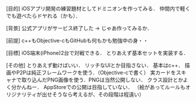 [目的]
iOSアプリ開発の練習題材としてドミニオンを作ってみる．
仲間内で軽くでも遊べたらドヤれる（かも）．

[背景]
公式アプリがサービス終了した -> じゃあ作ってみるか．

[前提]
c++もObjective-cもGitHubも何もかも勉強中の身・・

[目標]
iOS端末(iPhone)2台で対戦できる．
とりあえず基本セットを実装する．

[その他]
とりあえず動けばいい．
リッチなUIとか目指さない．
基本はc++．
描画やP2Pは純正フレームワークを使う．（Objective-cで書く）
実カードをスキャナで取り込んだPNG画像を使う．PNGは当然公開しない．
クラス設計とかよく分かんねー．
AppStoreでの公開は目指していない．
（絵があってルールもオリジナリティが出せそうなら考えるが、その段階は程遠い）

